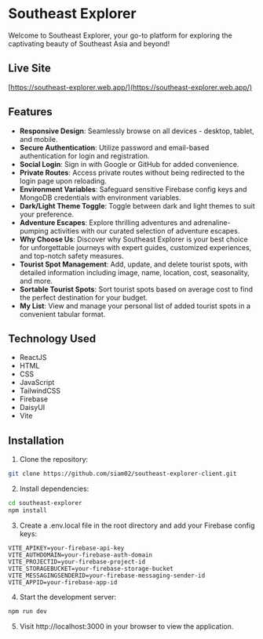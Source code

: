 # Southeast Explorer

Welcome to Southeast Explorer, your go-to platform for exploring the captivating beauty of Southeast Asia and beyond!

## Live Site
[https://southeast-explorer.web.app/](https://southeast-explorer.web.app/)

## Features

- **Responsive Design**: Seamlessly browse on all devices - desktop, tablet, and mobile.
- **Secure Authentication**: Utilize password and email-based authentication for login and registration.
- **Social Login**: Sign in with Google or GitHub for added convenience.
- **Private Routes**: Access private routes without being redirected to the login page upon reloading.
- **Environment Variables**: Safeguard sensitive Firebase config keys and MongoDB credentials with environment variables.
- **Dark/Light Theme Toggle**: Toggle between dark and light themes to suit your preference.
- **Adventure Escapes**: Explore thrilling adventures and adrenaline-pumping activities with our curated selection of adventure escapes.
- **Why Choose Us**: Discover why Southeast Explorer is your best choice for unforgettable journeys with expert guides, customized experiences, and top-notch safety measures.
- **Tourist Spot Management**: Add, update, and delete tourist spots, with detailed information including image, name, location, cost, seasonality, and more.
- **Sortable Tourist Spots**: Sort tourist spots based on average cost to find the perfect destination for your budget.
- **My List**: View and manage your personal list of added tourist spots in a convenient tabular format.


## Technology Used

- ReactJS
- HTML
- CSS
- JavaScript
- TailwindCSS
- Firebase
- DaisyUI
- Vite

## Installation

1. Clone the repository:

```bash
git clone https://github.com/siam02/southeast-explorer-client.git
```

2. Install dependencies:
```bash
cd southeast-explorer
npm install
```

3. Create a .env.local file in the root directory and add your Firebase config keys:

```env
VITE_APIKEY=your-firebase-api-key
VITE_AUTHDOMAIN=your-firebase-auth-domain
VITE_PROJECTID=your-firebase-project-id
VITE_STORAGEBUCKET=your-firebase-storage-bucket
VITE_MESSAGINGSENDERID=your-firebase-messaging-sender-id
VITE_APPID=your-firebase-app-id
```

4. Start the development server:
 ```bash
npm run dev
```

5. Visit http://localhost:3000 in your browser to view the application.
